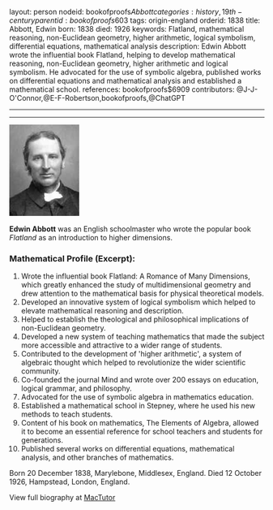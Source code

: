 layout: person
nodeid: bookofproofs$Abbott
categories: history,19th-century
parentid: bookofproofs$603
tags: origin-england
orderid: 1838
title: Abbott, Edwin
born: 1838
died: 1926
keywords: Flatland, mathematical reasoning, non-Euclidean geometry, higher arithmetic, logical symbolism, differential equations, mathematical analysis
description: Edwin Abbott wrote the influential book Flatland, helping to develop mathematical reasoning, non-Euclidean geometry, higher arithmetic and logical symbolism. He advocated for the use of symbolic algebra, published works on differential equations and mathematical analysis and established a mathematical school.
references: bookofproofs$6909
contributors: @J-J-O'Connor,@E-F-Robertson,bookofproofs,@ChatGPT

---



---

![Abbott.jpg](https://github.com/bookofproofs/bookofproofs.github.io/blob/main/_sources/_assets/images/portraits/Abbott.jpg?raw=true)

**Edwin Abbott** was an English schoolmaster who wrote the popular book _Flatland_ as an introduction to higher dimensions.

### Mathematical Profile (Excerpt):
1. Wrote the influential book Flatland: A Romance of Many Dimensions, which greatly enhanced the study of multidimensional geometry and drew attention to the mathematical basis for physical theoretical models.
2. Developed an innovative system of logical symbolism which helped to elevate mathematical reasoning and description.
3. Helped to establish the theological and philosophical implications of non-Euclidean geometry.
4. Developed a new system of teaching mathematics that made the subject more accessible and attractive to a wider range of students.
5. Contributed to the development of 'higher arithmetic', a system of algebraic thought which helped to revolutionize the wider scientific community.
6. Co-founded the journal Mind and wrote over 200 essays on education, logical grammar, and philosophy.
7. Advocated for the use of symbolic algebra in mathematics education. 
8. Established a mathematical school in Stepney, where he used his new methods to teach students. 
9. Content of his book on mathematics, The Elements of Algebra, allowed it to become an essential reference for school teachers and students for generations. 
10. Published several works on differential equations, mathematical analysis, and other branches of mathematics.

Born 20 December 1838, Marylebone, Middlesex, England. Died 12 October 1926, Hampstead, London, England.

View full biography at [MacTutor](https://mathshistory.st-andrews.ac.uk/Biographies/Abbott/)
